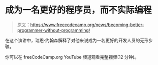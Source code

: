# 成为一名更好的程序员，而不实际编程

> 原文：<https://www.freecodecamp.org/news/becoming-better-programmer-without-programming/>

在这个演讲中，瑞恩·约翰森解释了对他来说成为一名更好的开发人员的无形步骤。

你可以在 freeCodeCamp.org YouTube 频道观看完整视频(12 分钟)。‌